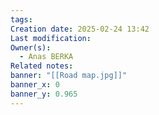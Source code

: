 ```yaml
---
tags: 
Creation date: 2025-02-24 13:42
Last modification: 
Owner(s):
  - Anas BERKA
Related notes: 
banner: "[[Road map.jpg]]"
banner_x: 0
banner_y: 0.965
---
```

 
